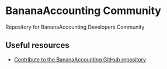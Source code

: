# BananaAccounting Community
Repository for BananaAccounting Developers Community

## Useful resources
 * [Contribute to the BananaAccounting GitHub repository](https://www.banana.ch/doc/en/node/8972)
